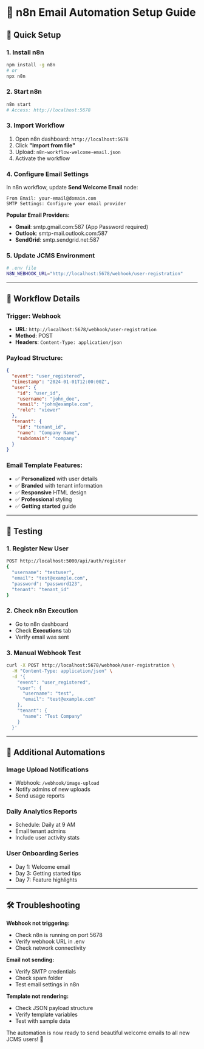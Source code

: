 # 📧 n8n Email Automation Setup Guide

## 🚀 **Quick Setup**

### **1. Install n8n**
```bash
npm install -g n8n
# or
npx n8n
```

### **2. Start n8n**
```bash
n8n start
# Access: http://localhost:5678
```

### **3. Import Workflow**
1. Open n8n dashboard: `http://localhost:5678`
2. Click **"Import from file"**
3. Upload: `n8n-workflow-welcome-email.json`
4. Activate the workflow

### **4. Configure Email Settings**
In n8n workflow, update **Send Welcome Email** node:
```
From Email: your-email@domain.com
SMTP Settings: Configure your email provider
```

**Popular Email Providers:**
- **Gmail**: smtp.gmail.com:587 (App Password required)
- **Outlook**: smtp-mail.outlook.com:587
- **SendGrid**: smtp.sendgrid.net:587

### **5. Update JCMS Environment**
```bash
# .env file
N8N_WEBHOOK_URL="http://localhost:5678/webhook/user-registration"
```

---

## 🔧 **Workflow Details**

### **Trigger:** Webhook
- **URL**: `http://localhost:5678/webhook/user-registration`
- **Method**: POST
- **Headers**: `Content-Type: application/json`

### **Payload Structure:**
```json
{
  "event": "user_registered",
  "timestamp": "2024-01-01T12:00:00Z",
  "user": {
    "id": "user_id",
    "username": "john_doe",
    "email": "john@example.com",
    "role": "viewer"
  },
  "tenant": {
    "id": "tenant_id",
    "name": "Company Name",
    "subdomain": "company"
  }
}
```

### **Email Template Features:**
- ✅ **Personalized** with user details
- ✅ **Branded** with tenant information
- ✅ **Responsive** HTML design
- ✅ **Professional** styling
- ✅ **Getting started** guide

---

## 🧪 **Testing**

### **1. Register New User**
```bash
POST http://localhost:5000/api/auth/register
{
  "username": "testuser",
  "email": "test@example.com",
  "password": "password123",
  "tenant": "tenant_id"
}
```

### **2. Check n8n Execution**
- Go to n8n dashboard
- Check **Executions** tab
- Verify email was sent

### **3. Manual Webhook Test**
```bash
curl -X POST http://localhost:5678/webhook/user-registration \
  -H "Content-Type: application/json" \
  -d '{
    "event": "user_registered",
    "user": {
      "username": "test",
      "email": "test@example.com"
    },
    "tenant": {
      "name": "Test Company"
    }
  }'
```

---

## 🔄 **Additional Automations**

### **Image Upload Notifications**
- Webhook: `/webhook/image-upload`
- Notify admins of new uploads
- Send usage reports

### **Daily Analytics Reports**
- Schedule: Daily at 9 AM
- Email tenant admins
- Include user activity stats

### **User Onboarding Series**
- Day 1: Welcome email
- Day 3: Getting started tips
- Day 7: Feature highlights

---

## 🛠️ **Troubleshooting**

**Webhook not triggering:**
- Check n8n is running on port 5678
- Verify webhook URL in .env
- Check network connectivity

**Email not sending:**
- Verify SMTP credentials
- Check spam folder
- Test email settings in n8n

**Template not rendering:**
- Check JSON payload structure
- Verify template variables
- Test with sample data

The automation is now ready to send beautiful welcome emails to all new JCMS users! 🎉